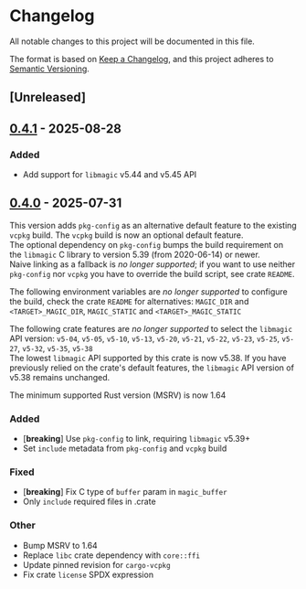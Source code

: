 # Changelog

All notable changes to this project will be documented in this file.

The format is based on [Keep a Changelog](https://keepachangelog.com/en/1.0.0/),
and this project adheres to [Semantic Versioning](https://semver.org/spec/v2.0.0.html).

## [Unreleased]

## [0.4.1](https://github.com/robo9k/rust-magic-sys/compare/v0.4.0...v0.4.1) - 2025-08-28

### Added

- Add support for `libmagic` v5.44 and v5.45 API

## [0.4.0](https://github.com/robo9k/rust-magic-sys/compare/v0.3.0...v0.4.0) - 2025-07-31

This version adds `pkg-config` as an alternative default feature to the existing `vcpkg` build. The `vcpkg` build is now an optional default feature.  
The optional dependency on `pkg-config` bumps the build requirement on the `libmagic` C library to version 5.39 (from 2020-06-14) or newer.  
Naive linking as a fallback is _no longer supported_; if you want to use neither `pkg-config` nor `vcpkg` you have to override the build script, see crate `README`.  

The following environment variables are _no longer supported_ to configure the build, check the crate `README` for alternatives: `MAGIC_DIR` and `<TARGET>_MAGIC_DIR`, `MAGIC_STATIC` and `<TARGET>_MAGIC_STATIC`

The following crate features are _no longer supported_ to select the `libmagic` API version: `v5-04`, `v5-05`, `v5-10`, `v5-13`, `v5-20`, `v5-21`, `v5-22`, `v5-23`, `v5-25`, `v5-27`, `v5-32`, `v5-35`, `v5-38`  
The lowest `libmagic` API supported by this crate is now v5.38.
If you have previously relied on the crate's default features, the `libmagic` API version of v5.38 remains unchanged.  

The minimum supported Rust version (MSRV) is now 1.64

### Added
- [**breaking**] Use `pkg-config` to link, requiring `libmagic` v5.39+
- Set `include` metadata from `pkg-config` and `vcpkg` build

### Fixed

- [**breaking**] Fix C type of `buffer` param in `magic_buffer`
- Only `include` required files in .crate

### Other

- Bump MSRV to 1.64
- Replace `libc` crate dependency with `core::ffi`
- Update pinned revision for `cargo-vcpkg`
- Fix crate `license` SPDX expression
